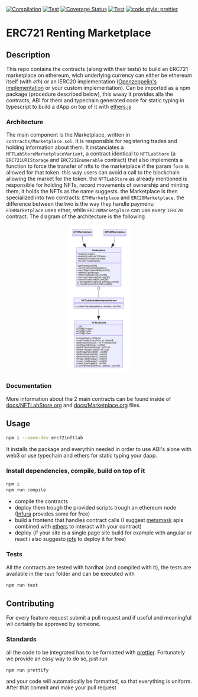 [![Compilation](https://github.com/NFT-Lab/ERC721-marketplace/actions/workflows/solidity-compile.yaml/badge.svg)](https://github.com/NFT-Lab/ERC721-marketplace/actions/workflows/solidity-compile.yaml)
[![Test](https://github.com/NFT-Lab/ERC721-marketplace/actions/workflows/tests.yaml/badge.svg)](https://github.com/NFT-Lab/ERC721-marketplace/actions/workflows/tests.yaml)
[![Coverage Status](https://coveralls.io/repos/github/NFT-Lab/ERC721-marketplace/badge.svg)](https://coveralls.io/github/NFT-Lab/ERC721-marketplace)
[![Test](https://github.com/NFT-Lab/ERC721-marketplace/actions/workflows/code-formatting.yaml/badge.svg)](https://github.com/NFT-Lab/ERC721-marketplace/actions/workflows/code-formatting.yaml)
[![code style: prettier](https://img.shields.io/badge/code_style-prettier-ff69b4.svg)](https://github.com/prettier/prettier)

# ERC721 Renting Marketplace

## Description

This repo contains the contracts (along with their tests) to build an ERC721 marketplace on ethereum, wich underlying currency can either be ethereum itself (with _eth_) or an IERC20 implementation ([Openzeppelin's implementation](https://github.com/OpenZeppelin/openzeppelin-contracts/tree/master/contracts/token/ERC20) or your custom implementation). Can be imported as a npm package (procedure described below), this wway it provides alla the contracts, ABI for them and typechain generated code for static typing in typescript to build a dApp on top of it with [ethers.js](https://github.com/ethers-io/ethers.js/)

### Architecture

The main component is the Marketplace, written in `contracts/Marketplace.sol`. It is responsible for registering trades and holding information about them. It instanciates a `NFTLabStoreMarketplaceVariant`, a contract identical to `NFTLabStore` (a `ERC721URIStorage` and `ERC721Enumerable` contract) that also implements a function to force the transfer of nfts to the marketplace if the param `form` is allowed for that token. this way users can avoid a call to the blockchain allowing the market for the token. the `NFTLabStore` as already mentioned is responsible for holding NFTs, record movements of ownership and minting them, it holds the NFTs as the name suggests. the Marketplace is then specialized into two contracts: `ETHMarketplace` and `ERC20Marketplace`, the difference between the two is the way they handle paymens: `ETHMarketplace` uses ether, while `ERC20Marketplace` can use every `IERC20` contract. The diagram of the architecture is the following

<center>
    <a href="docs/diagram.svg">
        <img src="docs/diagram.svg" height="400px">
    </a>
</center>

### Documentation

More information about the 2 main contracts can be found inside of [docs/NFTLabStore.org](docs/NFTLabStore.org) and [docs/Marketplace.org](docs/Marketplace.org) files.

## Usage

```bash
npm i --save-dev erc721nftlab
```

It installs the package and everythin needed in order to use ABI's alone with web3 or use typechain and ethers for static typing your dapp.

### Install dependencies, compile, build on top of it

```bash
npm i
npm run compile
```

- compile the contracts
- deploy them trough the provided scripts trough an ethereum node ([Infura](infura.io) provides some for free)
- build a frontend that handles contract calls (I suggest [metamask](metamask.io) apis combined with [ethers](https://github.com/ethers-io/ethers.js/) to interact with your contract)
- deploy (if your site is a single page site build for example with angular or react i also suggesto [ipfs](ipfs.io) to deploy it for free)

### Tests

All the contracts are tested with hardhat (and compiled with it), the tests are available in the `test` folder and can be executed with

```bash
npm run test
```

## Contributing

For every feature request submit a pull request and if useful and meaningful wil certainly be approved by someone.

### Standards

all the code to be integrated has to be formatted with [prettier](prettier.io). Fortunately we provide an easy way to do so, just run

```bash
npm run prettify
```

and your code will automatically be formatted, so that everything is uniform. After that commit and make your pull request
